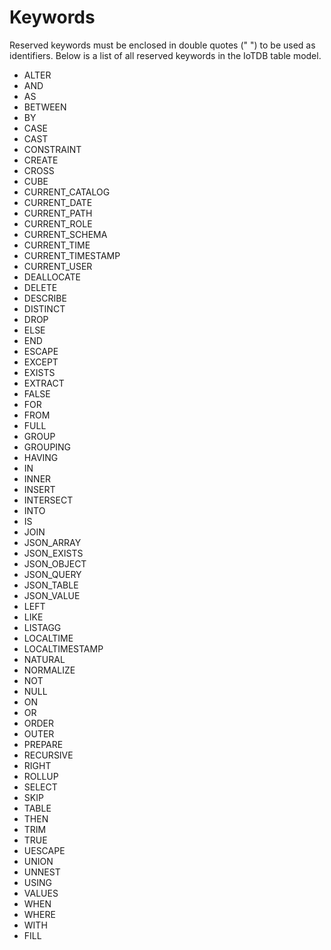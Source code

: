 <!--

    Licensed to the Apache Software Foundation (ASF) under one
    or more contributor license agreements.  See the NOTICE file
    distributed with this work for additional information
    regarding copyright ownership.  The ASF licenses this file
    to you under the Apache License, Version 2.0 (the
    "License"); you may not use this file except in compliance
    with the License.  You may obtain a copy of the License at
    
        http://www.apache.org/licenses/LICENSE-2.0
    
    Unless required by applicable law or agreed to in writing,
    software distributed under the License is distributed on an
    "AS IS" BASIS, WITHOUT WARRANTIES OR CONDITIONS OF ANY
    KIND, either express or implied.  See the License for the
    specific language governing permissions and limitations
    under the License.

-->

# Keywords

Reserved keywords must be enclosed in double quotes (" ") to be used as identifiers. Below is a list of all reserved keywords in the IoTDB table model.

- ALTER
- AND
- AS
- BETWEEN
- BY
- CASE
- CAST
- CONSTRAINT
- CREATE
- CROSS
- CUBE
- CURRENT_CATALOG
- CURRENT_DATE
- CURRENT_PATH
- CURRENT_ROLE
- CURRENT_SCHEMA
- CURRENT_TIME
- CURRENT_TIMESTAMP
- CURRENT_USER
- DEALLOCATE
- DELETE
- DESCRIBE
- DISTINCT
- DROP
- ELSE
- END
- ESCAPE
- EXCEPT
- EXISTS
- EXTRACT
- FALSE
- FOR
- FROM
- FULL
- GROUP
- GROUPING
- HAVING
- IN
- INNER
- INSERT
- INTERSECT
- INTO
- IS
- JOIN
- JSON_ARRAY
- JSON_EXISTS
- JSON_OBJECT
- JSON_QUERY
- JSON_TABLE
- JSON_VALUE
- LEFT
- LIKE
- LISTAGG
- LOCALTIME
- LOCALTIMESTAMP
- NATURAL
- NORMALIZE
- NOT
- NULL
- ON
- OR
- ORDER
- OUTER
- PREPARE
- RECURSIVE
- RIGHT
- ROLLUP
- SELECT
- SKIP
- TABLE
- THEN
- TRIM
- TRUE
- UESCAPE
- UNION
- UNNEST
- USING
- VALUES
- WHEN
- WHERE
- WITH
- FILL